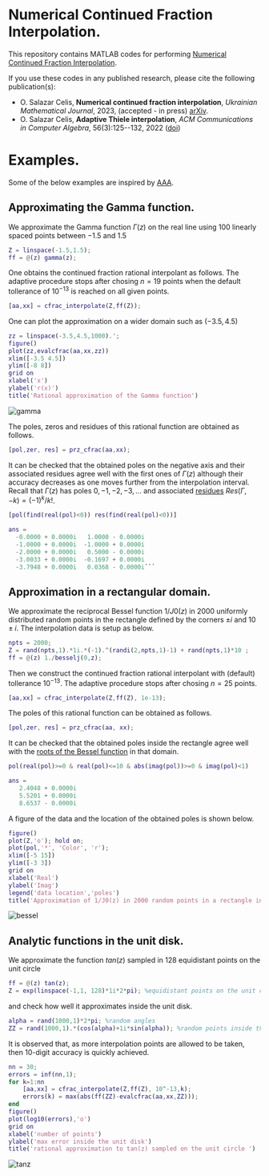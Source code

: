 # Numerical Continued Fraction Interpolation.

This repository contains MATLAB codes for performing [Numerical Continued Fraction Interpolation](https://doi.org/10.48550/arXiv.2109.10529).

If you use these codes in any published research, please cite the following publication(s):
* O. Salazar Celis, **Numerical continued fraction interpolation**, *Ukrainian Mathematical Journal*, 2023, (accepted - in press) [arXiv](https://doi.org/10.48550/arXiv.2109.10529).
* O. Salazar Celis, **Adaptive Thiele interpolation**, *ACM Communications in Computer Algebra*, 56(3):125--132, 2022 ([doi](https://doi.org/10.1145/3594252.3594254))


# Examples.
Some of the below examples are inspired by [AAA](https://doi.org/10.1137/16M1106122).

## Approximating the Gamma function.
We approximate the Gamma function $\Gamma(z)$ on the real line using 100 linearly spaced points between $-1.5$ and $1.5$
```matlab
Z = linspace(-1.5,1.5);
ff = @(z) gamma(z);
```
One obtains the continued fraction rational interpolant as follows. The adaptive procedure stops after chosing $n=19$ points when the default tollerance of $10^{-13}$ is reached on all given points.
```matlab
[aa,xx] = cfrac_interpolate(Z,ff(Z));
```
One can plot the approximation on a wider domain such as ($-3.5, 4.5)$
```matlab
zz = linspace(-3.5,4.5,1000).';
figure()
plot(zz,evalcfrac(aa,xx,zz))
xlim([-3.5 4.5])
ylim([-8 8])
grid on
xlabel('x')
ylabel('r(x)')
title('Rational approximation of the Gamma function')
```
![gamma](https://github.com/oscelis/numerical_continued_fraction_interpolation/assets/7952417/b46fd555-8d59-4c49-868e-506236de9868)

The poles, zeros and residues of this rational function are obtained as follows.
```matlab
[pol,zer, res] = prz_cfrac(aa,xx);
```
It can be checked that the obtained poles on the negative axis and their associated residues agree well with the first ones of $\Gamma(z)$ although their accuracy decreases as one moves further from the interpolation interval. Recall that $\Gamma(z)$ has poles $0,-1,-2,-3,\ldots$ and associated [residues](https://en.wikipedia.org/wiki/Gamma_function#Residues) $Res(\Gamma,-k) = (-1)^k /k!$.
```matlab
[pol(find(real(pol)<0)) res(find(real(pol)<0))]
```
```matlab
ans =
  -0.0000 + 0.0000i   1.0000 - 0.0000i
  -1.0000 + 0.0000i  -1.0000 + 0.0000i
  -2.0000 + 0.0000i   0.5000 - 0.0000i
  -3.0033 + 0.0000i  -0.1697 + 0.0000i
  -3.7948 + 0.0000i   0.0368 - 0.0000i```
```

## Approximation in a rectangular domain.
We approximate the reciprocal Bessel function $1/J0(z)$ in $2000$ uniformly distributed random points in the rectangle defined by the corners $±i$ and $10±i$.
 The interpolation data is setup as below. 
```matlab
npts = 2000;
Z = rand(npts,1).*1i.*(-1).^(randi(2,npts,1)-1) + rand(npts,1)*10 ;
ff = @(z) 1./besselj(0,z);
```
Then we construct the continued fraction rational interpolant with (default) tollerance $10^{-13}$. The adaptive procedure stops after chosing $n=25$ points.
```matlab
[aa,xx] = cfrac_interpolate(Z,ff(Z), 1e-13);
```
The poles of this rational function can be obtained as follows.
```matlab
[pol,zer, res] = prz_cfrac(aa, xx);
```
It can be checked that the obtained poles inside the rectangle agree well with the [roots of the Bessel function](https://mathworld.wolfram.com/BesselFunctionZeros.html) in that domain.
```matlab
pol(real(pol)>=0 & real(pol)<=10 & abs(imag(pol))>=0 & imag(pol)<1)
```
```matlab
ans =
   2.4048 + 0.0000i
   5.5201 + 0.0000i
   8.6537 - 0.0000i
```
A figure of the data and the location of the obtained poles is shown below.
```matlab
figure()
plot(Z,'o'); hold on;
plot(pol,'*', 'Color', 'r');
xlim([-5 15])
ylim([-3 3])
grid on
xlabel('Real')
ylabel('Imag')
legend('data location','poles')
title('Approximation of 1/J0(z) in 2000 random points in a rectangle in the complex plane')
```
![bessel](https://github.com/oscelis/numerical_continued_fraction_interpolation/assets/7952417/d0cc58af-923e-49e6-b8cf-e664cb64effb)

## Analytic functions in the unit disk.
We approximate the function $tan(z)$ sampled in 128 equidistant points on the unit circle 
```matlab
ff = @(z) tan(z);
Z = exp(linspace(-1,1, 128)*1i*2*pi); %equidistant points on the unit circle
```
and check how well it approximates inside the unit disk.
```matlab
alpha = rand(1000,1)*2*pi; %random angles
ZZ = rand(1000,1).*(cos(alpha)+1i*sin(alpha)); %random points inside the unit disk
```
It is observed that, as more interpolation points are allowed to be taken, then 10-digit accuracy is quickly achieved.  
```matlab
nn = 30;
errors = inf(nn,1);
for k=1:nn
    [aa,xx] = cfrac_interpolate(Z,ff(Z), 10^-13,k);
    errors(k) = max(abs(ff(ZZ)-evalcfrac(aa,xx,ZZ)));
end
figure()
plot(log10(errors),'o')
grid on
xlabel('number of points')
ylabel('max error inside the unit disk')
title('rational approximation to tan(z) sampled on the unit circle ')
```
![tanz](https://github.com/oscelis/numerical_continued_fraction_interpolation/assets/7952417/4b0cc71c-c320-4b9e-930c-1631ba3238c4)



